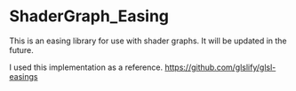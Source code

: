 # ShaderGraph_Easing

This is an easing library for use with shader graphs.
It will be updated in the future.

I used this implementation as a reference.
https://github.com/glslify/glsl-easings
